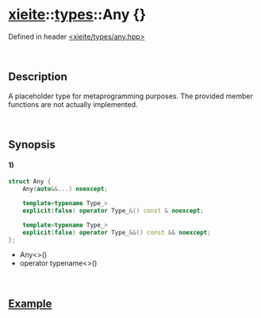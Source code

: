 # [xieite](../../xieite.md)\:\:[types](../../types.md)\:\:Any \{\}
Defined in header [<xieite/types/any.hpp>](../../../include/xieite/types/any.hpp)

&nbsp;

## Description
A placeholder type for metaprogramming purposes. The provided member functions are not actually implemented.

&nbsp;

## Synopsis
#### 1)
```cpp
struct Any {
    Any(auto&&...) noexcept;

    template<typename Type_>
    explicit(false) operator Type_&() const & noexcept;

    template<typename Type_>
    explicit(false) operator Type_&&() const && noexcept;
};
```
- Any\<\>()
- operator typename\<\>()

&nbsp;

## [Example](../../../include/xieite/concepts/invocable_with_argument_count.hpp)
